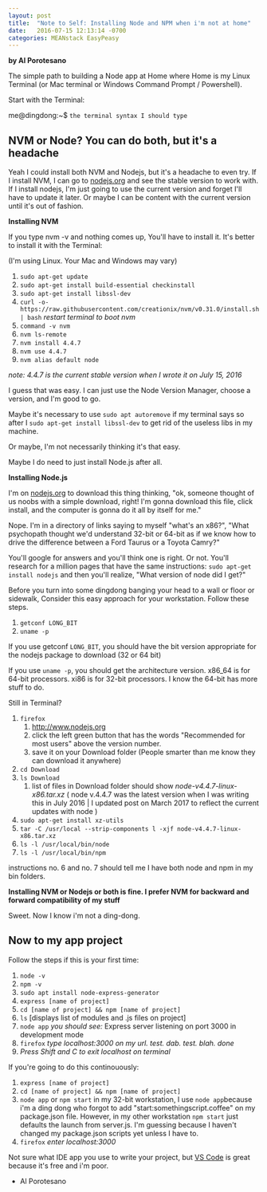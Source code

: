 ```yaml
---
layout: post
title:  "Note to Self: Installing Node and NPM when i'm not at home"
date:   2016-07-15 12:13:14 -0700
categories: MEANstack EasyPeasy
---
```

**by Al Porotesano**

The simple path to building a Node app at Home where Home is my Linux Terminal (or Mac terminal or Windows Command Prompt / Powershell).

Start with the Terminal:

me@dingdong:~$ `the terminal syntax I should type`

## NVM or Node? You can do both, but it's a headache ##

Yeah I could install both NVM and Nodejs, but it's a headache to even try. If I install NVM, I can go to [nodejs.org](https://www.nodejs.org) and see the stable version to work with. If I install nodejs, I'm just going to use the current version and forget I'll have to update it later. Or maybe I can be content with the current version until it's out of fashion.

**Installing NVM**

If you type nvm -v and nothing comes up, You'll have to install it. It's better to install it with the Terminal:

(I'm using Linux. Your Mac and Windows may vary)

1. `sudo apt-get update`
2. `sudo apt-get install build-essential checkinstall`
3. `sudo apt-get install libssl-dev`
4. `curl -o- https://raw.githubusercontent.com/creationix/nvm/v0.31.0/install.sh | bash`
	*restart terminal to boot nvm*
5. `command -v nvm`
6. `nvm ls-remote`
6. `nvm install 4.4.7`
7. `nvm use 4.4.7`
8. `nvm alias default node`

*note: 4.4.7 is the current stable version when I wrote it on July 15, 2016*

I guess that was easy. I can just use the Node Version Manager, choose a version, and I'm good to go.

Maybe it's necessary to use `sudo apt autoremove` if my terminal says so after I `sudo apt-get install libssl-dev` to get rid of the useless libs in my machine.

Or maybe, I'm not necessarily thinking it's that easy. 

Maybe I do need to just install Node.js after all.

**Installing Node.js**

I'm on [nodejs.org](https://www.nodejs.org) to download this thing thinking, "ok, someone thought of us noobs with a simple download, right! I'm gonna download this file, click install, and the computer is gonna do it all by itself for me."

Nope. I'm in a directory of links saying to myself "what's an x86?", "What psychopath thought we'd understand 32-bit or 64-bit as if we know how to drive the difference between a Ford Taurus or a Toyota Camry?"

You'll google for answers and you'll think one is right. Or not. You'll research for a million pages that have the same instructions:
	`sudo apt-get install nodejs`
and then you'll realize, "What version of node did I get?"

Before you turn into some dingdong banging your head to a wall or floor or sidewalk, Consider this easy approach for your workstation. Follow these steps.

1. `getconf LONG_BIT`
2. `uname -p`

If you use getconf `LONG_BIT`, you should have the bit version appropriate for the nodejs package to download (32 or 64 bit)

If you use `uname -p`, you should get the architecture version. x86_64 is for 64-bit processors. xi86 is for 32-bit processors. I know the 64-bit has more stuff to do.

Still in Terminal?

1. `firefox`
	1. http://www.nodejs.org
	2. click the left green button that has the words "Recommended for most users" above the version number.
	3. save it on your Download folder (People smarter than me know they can download it anywhere)
2. `cd Download`
3. `ls Download`
	1. list of files in Download folder should show *node-v4.4.7-linux-x86.tar.xz* ( node v.4.4.7 was the latest version when I was writing this in July 2016 | I updated post on March 2017 to reflect the current updates with node )
4. `sudo apt-get install xz-utils`
5. `tar -C /usr/local --strip-components l -xjf node-v4.4.7-linux-x86.tar.xz`
6. `ls -l /usr/local/bin/node`
7. `ls -l /usr/local/bin/npm`

instructions no. 6 and no. 7 should tell me I have both node and npm in my bin folders.

**Installing NVM or Nodejs or both is fine. I prefer NVM for backward and forward compatibility of my stuff**

Sweet. Now I know i'm not a ding-dong.

## Now to my app project ##

Follow the steps if this is your first time:

1. `node -v`
2. `npm -v`
3. `sudo apt install node-express-generator`
3. `express [name of project]`
4. `cd [name of project] && npm [name of project]`
6. `ls`
	[displays list of modules and .js files on project]
7. `node app`
	*you should see:* 
	Express server listening on port 3000 in development mode
8. `firefox`
	*type localhost:3000 on my url. test. dab. test. blah. done*
9. *Press Shift and C to exit localhost on terminal*

If you're going to do this continouously:

1. `express [name of project]`
2. `cd [name of project] && npm [name of project]`
3. `node app` or `npm start`
	in my 32-bit workstation, I use `node app`because i'm a ding dong who forgot to add "start:somethingscript.coffee" on my package.json file. However, in my other workstation `npm start` just defaults the launch from server.js. I'm guessing because I haven't changed my package.json scripts yet unless I have to.
4. `firefox`
	*enter localhost:3000*

Not sure what IDE app you use to write your project, but [VS Code](https://code.visualstudio.com/) is great because it's free and i'm poor.

- Al Porotesano

